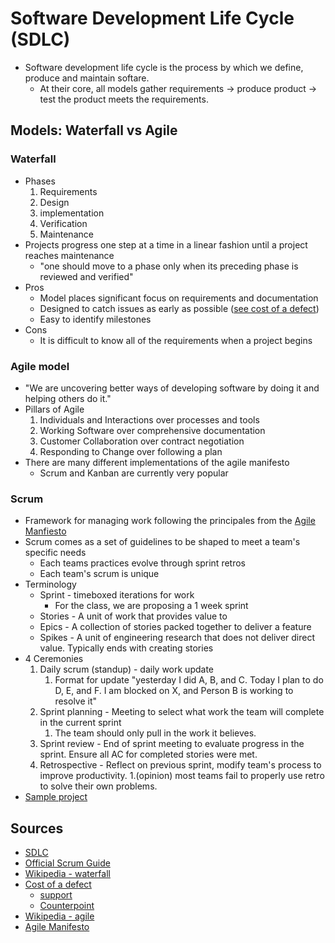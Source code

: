 # Software Development Life Cycle (SDLC)
* Software development life cycle is the process by which we define, produce and maintain softare. 
	* At their core, all models gather requirements -> produce product -> test the product meets the requirements. 
## Models: Waterfall vs Agile
### Waterfall  
* Phases
    1. Requirements
    2. Design 
    3. implementation
    4. Verification
    5. Maintenance
* Projects progress one step at a time in a linear fashion until a project reaches maintenance
	* "one should move to a phase only when its preceding phase is reviewed and verified" 
* Pros 
	* Model places significant focus on requirements and documentation
	* Designed to catch issues as early as possible ([see cost of a defect](#Sources))
	* Easy to identify milestones
* Cons
	* It is difficult to know all of the requirements when a project begins
### Agile model  
* "We are uncovering better ways of developing software by doing it and helping others do it."
* Pillars of Agile
	1. Individuals and Interactions over processes and tools
	2. Working Software over comprehensive documentation
	3. Customer Collaboration over contract negotiation
	4. Responding to Change over following a plan
* There are many different implementations of the agile manifesto 
	* Scrum and Kanban are currently very popular
### Scrum
* Framework for managing work following the principales from the [Agile Manfiesto](#Sources)
* Scrum comes as a set of guidelines to be shaped to meet a team's specific needs
	* Each teams practices evolve through sprint retros 
	* Each team's scrum is unique
* Terminology
	* Sprint - timeboxed iterations for work
		* For the class, we are proposing a 1 week sprint
	* Stories - A unit of work that provides value to
	* Epics - A collection of stories packed together to deliver a feature
	* Spikes - A unit of engineering research that does not deliver direct value. Typically ends with creating stories
* 4 Ceremonies
	1. Daily scrum (standup) - daily work update
		1. Format for update "yesterday I did A, B, and C. Today I plan to do D, E, and F. I am blocked on X,  and Person B is working to resolve it"
	2. Sprint planning - Meeting to select what work the team will complete in the current sprint
		1. The team should only pull in the work it believes.
	3. Sprint review - End of sprint meeting to evaluate progress in the sprint. Ensure all AC for completed stories were met. 
	4. Retrospective - Reflect on previous sprint, modify team's process to improve productivity. 
		1.(opinion) most teams fail to properly use retro to solve their own problems.
* [Sample project](https://github.com/jmgreenberg/Huntergram-ui)
## Sources
* [SDLC](https://en.wikipedia.org/wiki/Software_development_process)
* [Official Scrum Guide](http://www.scrumguides.org/scrum-guide.html#team-po)
* [Wikipedia - waterfall](https://en.wikipedia.org/wiki/Waterfall_model)
* [Cost of a defect](http://blog.celerity.com/the-true-cost-of-a-software-bug)
	* [support](http://istqbexamcertification.com/what-is-the-cost-of-defects-in-software-testing/)
	* [Counterpoint](http://thklein.com/en_US/cost-of-defect/)
* [Wikipedia - agile](https://en.wikipedia.org/wiki/Agile_software_development)
* [Agile Manifesto](http://agilemanifesto.org/)